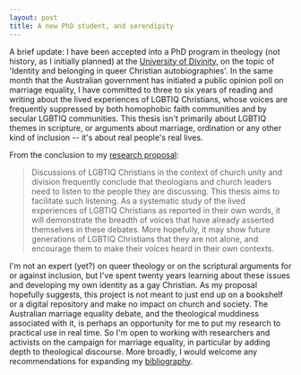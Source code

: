 ```yaml
---
layout: post
title: A new PhD student, and serendipity
---
```


A brief update: I have been accepted into a PhD program in theology (not
history, as I initially planned) at the [University of Divinity](https://www.divinity.edu.au/), 
on the topic of 'Identity and belonging in queer Christian
autobiographies'. In the same month that the Australian government has
initiated a public opinion poll on marriage equality, I have committed
to three to six years of reading and writing about the lived experiences
of LGBTIQ Christians, whose voices are frequently suppressed by both
homophobic faith communities and by secular LGBTIQ communities. This
thesis isn't primarily about LGBTIQ themes in scripture, or arguments
about marriage, ordination or any other kind of inclusion -- it's about
real people's real lives.

From the conclusion to my [research proposal](/assets/Research-proposal.pdf):

> Discussions of LGBTIQ Christians in the context of church unity and
> division frequently conclude that theologians and church leaders need
> to listen to the people they are discussing. This thesis aims to
> facilitate such listening. As a systematic study of the lived
> experiences of LGBTIQ Christians as reported in their own words, it
> will demonstrate the breadth of voices that have already asserted
> themselves in these debates. More hopefully, it may show future
> generations of LGBTIQ Christians that they are not alone, and
> encourage them to make their voices heard in their own contexts.

I'm not an expert (yet?) on queer theology or on the scriptural
arguments for or against inclusion, but I've spent twenty years learning
about these issues and developing my own identity as a gay Christian. As
my proposal hopefully suggests, this project is not meant to just end up
on a bookshelf or a digital repository and make no impact on church and
society. The Australian marriage equality debate, and the theological
muddiness associated with it, is perhaps an opportunity for me to put my
research to practical use in real time. So I'm open to working with
researchers and activists on the campaign for marriage equality, in
particular by adding depth to theological discourse. More broadly, I
would welcome any recommendations for expanding my
[bibliography](/assets/Research-proposal.pdf).

